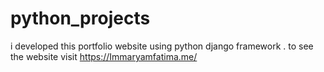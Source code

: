 # python_projects
i developed this portfolio website using python django framework . to see the website visit https://Immaryamfatima.me/
